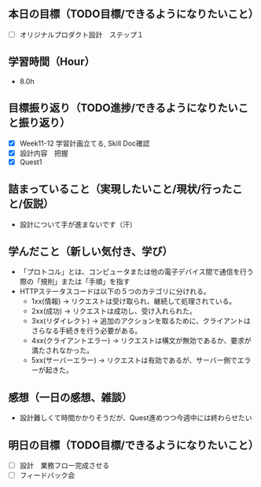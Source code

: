 ## 本日の目標（TODO目標/できるようになりたいこと）
- [ ] オリジナルプロダクト設計　ステップ１
## 学習時間（Hour）
- 8.0h
## 目標振り返り（TODO進捗/できるようになりたいこと振り返り）
- [x] Week11-12 学習計画立てる, Skill Doc確認
- [x] 設計内容　把握
- [x] Quest1

## 詰まっていること（実現したいこと/現状/行ったこと/仮説）
- 設計について手が進まないです（汗）
## 学んだこと（新しい気付き、学び）
- 「プロトコル」とは、コンピュータまたは他の電子デバイス間で通信を行う際の「規則」または「手順」を指す
- HTTPステータスコードは以下の５つのカテゴリに分けれる。
  - 1xx(情報) → リクエストは受け取られ、継続して処理されている。
  - 2xx(成功) → リクエストは成功し、受け入れられた。
  - 3xx(リダイレクト) → 追加のアクションを取るために、クライアントはさらなる手続きを行う必要がある。
  - 4xx(クライアントエラー) → リクエストは構文が無効であるか、要求が満たされなかった。
  - 5xx(サーバーエラー) → リクエストは有効であるが、サーバー側でエラーが起きた。
## 感想（一日の感想、雑談）
- 設計難しくて時間かかりそうだが、Quest進めつつ今週中には終わらせたい
## 明日の目標（TODO目標/できるようになりたいこと）
- [ ] 設計　業務フロー完成させる
- [ ] フィードバック会

